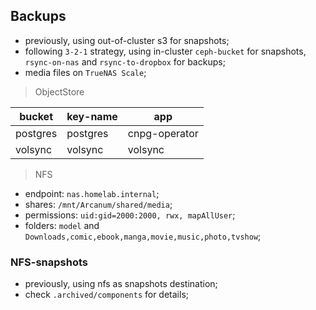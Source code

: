 ## Backups

- previously, using out-of-cluster s3 for snapshots;
- following `3-2-1` strategy, using in-cluster `ceph-bucket` for snapshots, `rsync-on-nas` and `rsync-to-dropbox` for backups;
- media files on `TrueNAS Scale`;

> ObjectStore

| bucket   | key-name | app           |
| -------- | -------- | ------------- |
| postgres | postgres | cnpg-operator |
| volsync  | volsync  | volsync       |

> NFS

- endpoint: `nas.homelab.internal`;
- shares: `/mnt/Arcanum/shared/media`;
- permissions: `uid:gid=2000:2000, rwx, mapAllUser`;
- folders: `model` and `Downloads,comic,ebook,manga,movie,music,photo,tvshow`;

### NFS-snapshots

- previously, using nfs as snapshots destination;
- check `.archived/components` for details;
